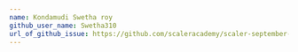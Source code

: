 ```yaml
---
name: Kondamudi Swetha roy
github_user_name: Swetha310
url_of_github_issue: https://github.com/scaleracademy/scaler-september-open-source-challenge/issues/294#issue-1358917441
---
```


